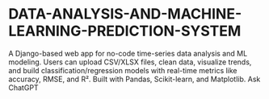 # DATA-ANALYSIS-AND-MACHINE-LEARNING-PREDICTION-SYSTEM
A Django-based web app for no-code time-series data analysis and ML modeling. Users can upload CSV/XLSX files, clean data, visualize trends, and build classification/regression models with real-time metrics like accuracy, RMSE, and R². Built with Pandas, Scikit-learn, and Matplotlib.          Ask ChatGPT
